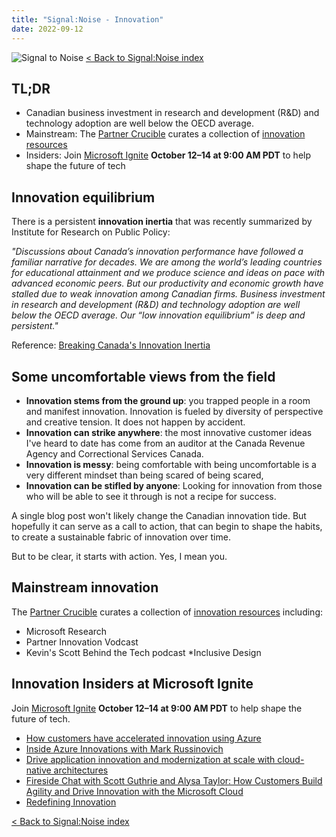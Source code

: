```yaml
---
title: "Signal:Noise - Innovation"
date: 2022-09-12
---
```


![Signal to Noise](/PartnerCrucible/Library/signaltonoise-innovation.png)
[< Back to Signal:Noise index](/SignaltoNoise)

## TL;DR

* Canadian business investment in research and development (R&D) and technology adoption are well below the OECD average.
* Mainstream: The [Partner Crucible](https://aka.ms/PartnerCrucible) curates a collection of [innovation resources](/InnovationatMicrosoft) 
* Insiders: Join [Microsoft Ignite](https://ignite.microsoft.com/en-US/home) **October 12–14 at 9:00 AM PDT** to help shape the future of tech

## Innovation equilibrium

There is a persistent **innovation inertia** that was recently summarized by Institute for Research on Public Policy:

*"Discussions about Canada’s innovation performance have followed a familiar narrative for decades. We are among the world’s leading countries for educational attainment and we produce science and ideas on pace with advanced economic peers. But our productivity and economic growth have stalled due to weak innovation among Canadian firms. Business investment in research and development (R&D) and technology adoption are well below the OECD average. Our “low innovation equilibrium” is deep and persistent."* 

Reference: [Breaking Canada's Innovation Inertia](https://policyoptions.irpp.org/magazines/may-2022/breaking-canadas-innovation-inertia/)

## Some uncomfortable views from the field

* **Innovation stems from the ground up**: you trapped people in a room and manifest innovation. Innovation is fueled by diversity of perspective and creative tension. It does not happen by accident.  
* **Innovation can strike anywhere**: the most innovative customer ideas I've heard to date has come from an auditor at the Canada Revenue Agency and Correctional Services Canada.
* **Innovation is messy**: being comfortable with being uncomfortable is a very different mindset than being scared of being scared,
* **Innovation can be stifled by anyone**: Looking for innovation from those who will be able to see it through is not a recipe for success.

A single blog post won't likely change the Canadian innovation tide. But hopefully it can serve as a call to action, that can begin to shape the habits, to create a sustainable fabric of innovation over time.

But to be clear, it starts with action. Yes, I mean you.

## Mainstream innovation

The [Partner Crucible](https://aka.ms/PartnerCrucible) curates a collection of [innovation resources](/InnovationatMicrosoft) including:
* Microsoft Research
* Partner Innovation Vodcast
* Kevin's Scott Behind the Tech podcast
*Inclusive Design

## Innovation Insiders at Microsoft Ignite

Join [Microsoft Ignite](https://ignite.microsoft.com/en-US/home) **October 12–14 at 9:00 AM PDT** to help shape the future of tech.

* [How customers have accelerated innovation using Azure](https://ignite.microsoft.com/en-US/sessions/486abfc6-e664-4b93-b6a6-447a4253210f?source=sessions)
* [Inside Azure Innovations with Mark Russinovich](https://ignite.microsoft.com/en-US/sessions/be1198b3-2425-4a37-9718-686afdc3dce6?source=sessions)
* [Drive application innovation and modernization at scale with cloud-native architectures](https://ignite.microsoft.com/en-US/sessions/8950b2b1-62eb-48f9-90ef-5ad779ce8e22?source=sessions)
* [Fireside Chat with Scott Guthrie and Alysa Taylor: How Customers Build Agility and Drive Innovation with the Microsoft Cloud](https://ignite.microsoft.com/en-US/sessions/8811cb06-900f-4f2d-a3ba-d14788d4e26a?source=sessions)
* [Redefining Innovation](https://ignite.microsoft.com/en-US/sessions/b08ff649-fe4a-423e-8cfa-4a81235dc532?source=sessions)

[< Back to Signal:Noise index](/SignaltoNoise)
